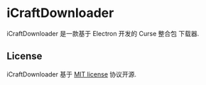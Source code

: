 # iCraftDownloader

iCraftDownloader 是一款基于 Electron 开发的 Curse 整合包 下载器.

## License

iCraftDownloader 基于 [MIT license](https://to2mbn.github.io/authlib-agent/LICENSE.txt) 协议开源.